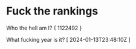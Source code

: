# Fuck the rankings

Who the hell am I?
{ 1122492 }

What fucking year is it?
[ 2024-01-13T23:48:10Z ]
